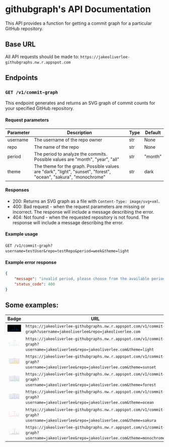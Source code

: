 # githubgraph's API Documentation


This API provides a function for getting a commit graph for a particular GitHub repository.

## Base URL

All API requests should be made to: `https://jakeoliverlee-githubgraphs.nw.r.appspot.com`

## Endpoints

### `GET /v1/commit-graph`

This endpoint generates and returns an SVG graph of commit counts for your specified GitHub repository.


#### Request parameters

| Parameter | Description | Type | Default |
| --- | --- | --- | --- |
| username | The username of the repo owner | str | None |
| repo | The name of the repo | str | None |
| period | The period to analyze the commits. Possible values are "month", "year", "all" | str | "month" |
| theme | The theme for the graph. Possible values are "dark", "light", "sunset", "forest", "ocean", "sakura", "monochrome" | str | dark |

#### Responses

- 200: Returns an SVG graph as a file with `Content-Type: image/svg+xml`.
- 400: Bad request - when the request parameters are missing or incorrect. The response will include a message describing the error.
- 404: Not found - when the requested repository is not found. The response will include a message describing the error.

#### Example usage

```GET /v1/commit-graph?username=testUser&repo=testRepo&period=week&theme=light```

#### Example error response

```json
{
    "message": "invalid period, please choose from the available periods : ['month', 'year', 'all']",
    "status_code": 400
}
```

## Some examples:

| Badge                                                                                                                  | URL                                                                         | Theme                                                                                          |
| ---------------------------------------------------------------------------------------------------------------------- | --------------------------------------------------------------------------- | ---------------------------------------------------------------------------------------------- |
| <img width='' src="/assets/dark.svg"/> | `https://jakeoliverlee-githubgraphs.nw.r.appspot.com/v1/commit-graph?username=jakeoliverlee&repo=jakeoliverlee.com` | `Default (dark)` |
| <img width='' src="/assets/light.svg" /> | `https://jakeoliverlee-githubgraphs.nw.r.appspot.com/v1/commit-graph?username=jakeoliverlee&repo=jakeoliverlee.com&theme=light` | `light` |
| <img width='' src="/assets/sunset.svg" /> | `https://jakeoliverlee-githubgraphs.nw.r.appspot.com/v1/commit-graph?username=jakeoliverlee&repo=jakeoliverlee.com&theme=sunset` | `sunset` |
| <img width='' src="/assets/forest.svg" /> | `https://jakeoliverlee-githubgraphs.nw.r.appspot.com/v1/commit-graph?username=jakeoliverlee&repo=jakeoliverlee.com&theme=forest` | `forest` |
| <img width='' src="/assets/ocean.svg" /> | `https://jakeoliverlee-githubgraphs.nw.r.appspot.com/v1/commit-graph?username=jakeoliverlee&repo=jakeoliverlee.com&theme=ocean` | `ocean` |
| <img width='' src="/assets/sakura.svg" /> | `https://jakeoliverlee-githubgraphs.nw.r.appspot.com/v1/commit-graph?username=jakeoliverlee&repo=jakeoliverlee.com&theme=sakura` | `sakura` |
| <img width='' src="/assets/monochrome.svg" /> | `https://jakeoliverlee-githubgraphs.nw.r.appspot.com/v1/commit-graph?username=jakeoliverlee&repo=jakeoliverlee.com&theme=monochrome` | `monochrome` |



